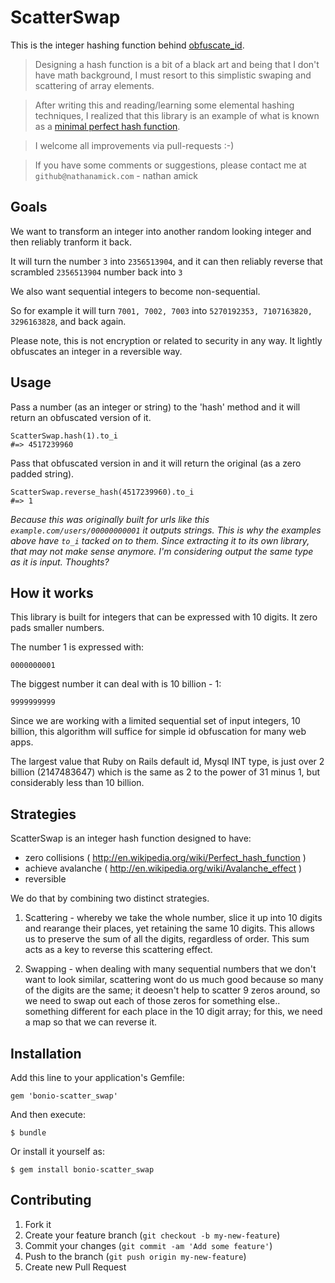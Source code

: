 # ScatterSwap

This is the integer hashing function behind [obfuscate_id](https://github.com/namick/obfuscate_id).

> Designing a hash function is a bit of a black art and
> being that I don't have math background, I must resort
> to this simplistic swaping and scattering of array elements.

> After writing this and reading/learning some elemental hashing techniques,
> I realized that this library is an example of what is known as a [minimal perfect hash function](http://en.wikipedia.org/wiki/Perfect_hash_function#Minimal_perfect_hash_function).

> I welcome all improvements via pull-requests :-)

> If you have some comments or suggestions, please contact me at `github@nathanamick.com` - nathan amick

## Goals

We want to transform an integer into another random looking integer and then reliably tranform it back.

It will turn the number `3` into `2356513904`, and it can then reliably reverse that scrambled `2356513904` number back into `3`

We also want sequential integers to become non-sequential.

So for example it will turn `7001, 7002, 7003` into `5270192353, 7107163820, 3296163828`, and back again.

Please note, this is not encryption or related to security in any way.  It lightly obfuscates an integer in a reversible way.

## Usage

Pass a number (as an integer or string) to the 'hash' method and it will return an obfuscated version of it.

    ScatterSwap.hash(1).to_i
    #=> 4517239960

Pass that obfuscated version in and it will return the original (as a zero padded string).

    ScatterSwap.reverse_hash(4517239960).to_i
    #=> 1


*Because this was originally built for urls like this `example.com/users/00000000001` it outputs strings.  This is why the examples above have `to_i` tacked on to them.  Since extracting it to its own library, that may not make sense anymore.  I'm considering output the same type as it is input.  Thoughts?*

## How it works

This library is built for integers that can be expressed with 10 digits.
It zero pads smaller numbers.

The number 1 is expressed with:

    0000000001

The biggest number it can deal with is 10 billion - 1:

    9999999999

Since we are working with a limited sequential set of input integers, 10 billion,
this algorithm will suffice for simple id obfuscation for many web apps.

The largest value that Ruby on Rails default id, Mysql INT type, is just over 2 billion (2147483647)
which is the same as 2 to the power of 31 minus 1, but considerably less than 10 billion.

## Strategies

ScatterSwap is an integer hash function designed to have:

- zero collisions ( http://en.wikipedia.org/wiki/Perfect_hash_function )
- achieve avalanche ( http://en.wikipedia.org/wiki/Avalanche_effect )
- reversible

We do that by combining two distinct strategies.

1. Scattering - whereby we take the whole number, slice it up into 10 digits
and rearange their places, yet retaining the same 10 digits.  This allows
us to preserve the sum of all the digits, regardless of order.  This sum acts
as a key to reverse this scattering effect.

2. Swapping - when dealing with many sequential numbers that we don't want
to look similar, scattering wont do us much good because so many of the
digits are the same; it deoesn't help to scatter 9 zeros around, so we need
to swap out each of those zeros for something else.. something different
for each place in the 10 digit array; for this, we need a map so that we
can reverse it.


## Installation

Add this line to your application's Gemfile:

    gem 'bonio-scatter_swap'

And then execute:

    $ bundle

Or install it yourself as:

    $ gem install bonio-scatter_swap

## Contributing

1. Fork it
2. Create your feature branch (`git checkout -b my-new-feature`)
3. Commit your changes (`git commit -am 'Add some feature'`)
4. Push to the branch (`git push origin my-new-feature`)
5. Create new Pull Request
